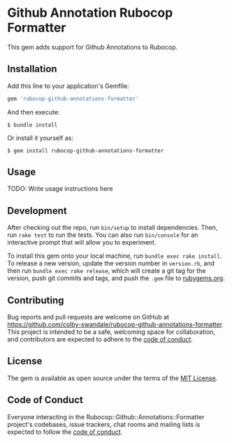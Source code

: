 # Github Annotation Rubocop Formatter

This gem adds support for Github Annotations to Rubocop.

## Installation

Add this line to your application's Gemfile:

```ruby
gem 'rubocop-github-annotations-formatter'
```

And then execute:

    $ bundle install

Or install it yourself as:

    $ gem install rubocop-github-annotations-formatter

## Usage

TODO: Write usage instructions here

## Development

After checking out the repo, run `bin/setup` to install dependencies. Then, run `rake test` to run the tests. You can also run `bin/console` for an interactive prompt that will allow you to experiment.

To install this gem onto your local machine, run `bundle exec rake install`. To release a new version, update the version number in `version.rb`, and then run `bundle exec rake release`, which will create a git tag for the version, push git commits and tags, and push the `.gem` file to [rubygems.org](https://rubygems.org).

## Contributing

Bug reports and pull requests are welcome on GitHub at https://github.com/colby-swandale/rubocop-github-annotations-formatter. This project is intended to be a safe, welcoming space for collaboration, and contributors are expected to adhere to the [code of conduct](https://github.com/[USERNAME]/rubocop-github-annotations-formatter/blob/master/CODE_OF_CONDUCT.md).

## License

The gem is available as open source under the terms of the [MIT License](https://opensource.org/licenses/MIT).

## Code of Conduct

Everyone interacting in the Rubocop::Github::Annotations::Formatter project's codebases, issue trackers, chat rooms and mailing lists is expected to follow the [code of conduct](https://github.com/[USERNAME]/rubocop-github-annotations-formatter/blob/master/CODE_OF_CONDUCT.md).
